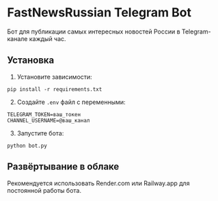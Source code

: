 # FastNewsRussian Telegram Bot

Бот для публикации самых интересных новостей России в Telegram-канале каждый час.

## Установка

1. Установите зависимости:
```
pip install -r requirements.txt
```

2. Создайте `.env` файл с переменными:
```
TELEGRAM_TOKEN=ваш_токен
CHANNEL_USERNAME=@ваш_канал
```

3. Запустите бота:
```
python bot.py
```

## Развёртывание в облаке

Рекомендуется использовать Render.com или Railway.app для постоянной работы бота.